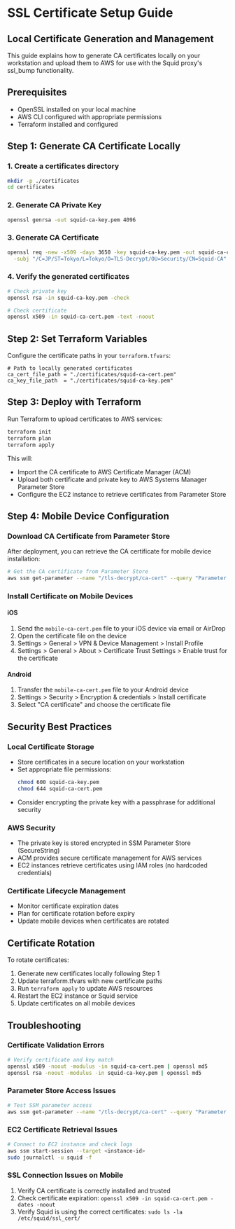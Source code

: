 # SSL Certificate Setup Guide

## Local Certificate Generation and Management

This guide explains how to generate CA certificates locally on your workstation and upload them to AWS for use with the Squid proxy's ssl_bump functionality.

## Prerequisites

- OpenSSL installed on your local machine
- AWS CLI configured with appropriate permissions
- Terraform installed and configured

## Step 1: Generate CA Certificate Locally

### 1. Create a certificates directory

```bash
mkdir -p ./certificates
cd certificates
```

### 2. Generate CA Private Key

```bash
openssl genrsa -out squid-ca-key.pem 4096
```

### 3. Generate CA Certificate

```bash
openssl req -new -x509 -days 3650 -key squid-ca-key.pem -out squid-ca-cert.pem \
  -subj "/C=JP/ST=Tokyo/L=Tokyo/O=TLS-Decrypt/OU=Security/CN=Squid-CA"
```

### 4. Verify the generated certificates

```bash
# Check private key
openssl rsa -in squid-ca-key.pem -check

# Check certificate
openssl x509 -in squid-ca-cert.pem -text -noout
```

## Step 2: Set Terraform Variables

Configure the certificate paths in your `terraform.tfvars`:

```hcl
# Path to locally generated certificates
ca_cert_file_path = "./certificates/squid-ca-cert.pem"
ca_key_file_path  = "./certificates/squid-ca-key.pem"
```

## Step 3: Deploy with Terraform

Run Terraform to upload certificates to AWS services:

```bash
terraform init
terraform plan
terraform apply
```

This will:
- Import the CA certificate to AWS Certificate Manager (ACM)
- Upload both certificate and private key to AWS Systems Manager Parameter Store
- Configure the EC2 instance to retrieve certificates from Parameter Store

## Step 4: Mobile Device Configuration

### Download CA Certificate from Parameter Store

After deployment, you can retrieve the CA certificate for mobile device installation:

```bash
# Get the CA certificate from Parameter Store
aws ssm get-parameter --name "/tls-decrypt/ca-cert" --query "Parameter.Value" --output text > mobile-ca-cert.pem
```

### Install Certificate on Mobile Devices

#### iOS
1. Send the `mobile-ca-cert.pem` file to your iOS device via email or AirDrop
2. Open the certificate file on the device
3. Settings > General > VPN & Device Management > Install Profile
4. Settings > General > About > Certificate Trust Settings > Enable trust for the certificate

#### Android
1. Transfer the `mobile-ca-cert.pem` file to your Android device
2. Settings > Security > Encryption & credentials > Install certificate
3. Select "CA certificate" and choose the certificate file

## Security Best Practices

### Local Certificate Storage
- Store certificates in a secure location on your workstation
- Set appropriate file permissions:
  ```bash
  chmod 600 squid-ca-key.pem
  chmod 644 squid-ca-cert.pem
  ```
- Consider encrypting the private key with a passphrase for additional security

### AWS Security
- The private key is stored encrypted in SSM Parameter Store (SecureString)
- ACM provides secure certificate management for AWS services
- EC2 instances retrieve certificates using IAM roles (no hardcoded credentials)

### Certificate Lifecycle Management
- Monitor certificate expiration dates
- Plan for certificate rotation before expiry
- Update mobile devices when certificates are rotated

## Certificate Rotation

To rotate certificates:

1. Generate new certificates locally following Step 1
2. Update terraform.tfvars with new certificate paths
3. Run `terraform apply` to update AWS resources
4. Restart the EC2 instance or Squid service
5. Update certificates on all mobile devices

## Troubleshooting

### Certificate Validation Errors
```bash
# Verify certificate and key match
openssl x509 -noout -modulus -in squid-ca-cert.pem | openssl md5
openssl rsa -noout -modulus -in squid-ca-key.pem | openssl md5
```

### Parameter Store Access Issues
```bash
# Test SSM parameter access
aws ssm get-parameter --name "/tls-decrypt/ca-cert" --query "Parameter.Value" --output text
```

### EC2 Certificate Retrieval Issues
```bash
# Connect to EC2 instance and check logs
aws ssm start-session --target <instance-id>
sudo journalctl -u squid -f
```

### SSL Connection Issues on Mobile
1. Verify CA certificate is correctly installed and trusted
2. Check certificate expiration: `openssl x509 -in squid-ca-cert.pem -dates -noout`
3. Verify Squid is using the correct certificates: `sudo ls -la /etc/squid/ssl_cert/`